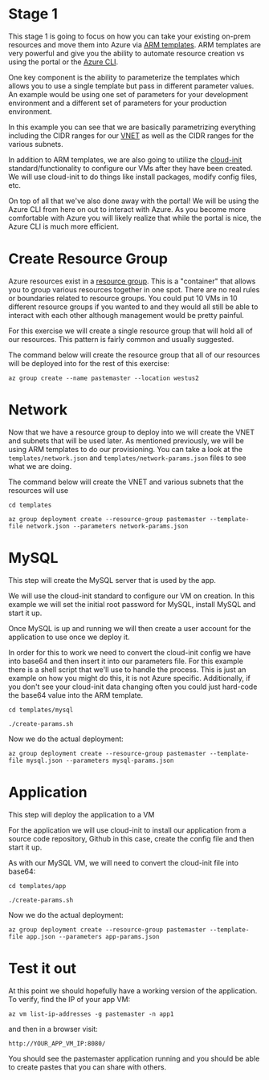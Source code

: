# Stage 1

This stage 1 is going to focus on how you can take your existing on-prem resources and
move them into Azure via [ARM templates](https://docs.microsoft.com/en-us/azure/azure-resource-manager/resource-group-overview#template-deployment). 
ARM templates are very powerful and give you the ability to automate resource creation vs 
using the portal or the [Azure CLI](https://docs.microsoft.com/en-us/cli/azure/?view=azure-cli-latest). 

One key component is the ability to parameterize the templates which allows you to use
a single template but pass in different parameter values. An example would be using one
set of parameters for your development environment and a different set of parameters for
your production environment.

In this example you can see that we are basically parametrizing everything including the
CIDR ranges for our [VNET](https://docs.microsoft.com/en-us/azure/virtual-network/virtual-networks-overview) as well as the CIDR ranges for the various subnets.


In addition to ARM templates, we are also going to utilize the [cloud-init](https://cloud-init.io/) standard/functionality
to configure our VMs after they have been created. We will use cloud-init to do things like
install packages, modify config files, etc.


On top of all that we've also done away with the portal! We will be using the Azure CLI from here
on out to interact with Azure. As you become more comfortable with Azure you will likely realize
that while the portal is nice, the Azure CLI is much more efficient.


# Create Resource Group

Azure resources exist in a [resource group](https://docs.microsoft.com/en-us/azure/azure-resource-manager/resource-group-overview#resource-groups). 
This is a "container" that allows you to group
various resources together in one spot. There are no real rules or boundaries related to
resource groups. You could put 10 VMs in 10 different resource groups if you wanted to and
they would all still be able to interact with each other although management would be pretty 
painful.

For this exercise we will create a single resource group that will hold all of our
resources. This pattern is fairly common and usually suggested.

The command below will create the resource group that all of our resources will be 
deployed into for the rest of this exercise:

`az group create --name pastemaster --location westus2`

# Network

Now that we have a resource group to deploy into we will create the VNET and subnets
that will be used later. As mentioned previously, we will be using ARM templates to
do our provisioning. You can take a look at the `templates/network.json` and 
`templates/network-params.json` files to see what we are doing.

The command below will create the VNET and various subnets that the resources will use

`cd templates`


`az group deployment create --resource-group pastemaster --template-file network.json --parameters network-params.json`  


# MySQL
This step will create the MySQL server that is used by the app.


We will use the cloud-init standard to configure our VM on creation. In this example
we will set the initial root password for MySQL, install MySQL and start it up. 

Once MySQL is up and running we will then create a user account for the application to
use once we deploy it.

In order for this to work we need to convert the cloud-init config we have into base64
and then insert it into our parameters file. For this example there is a shell script that we'll
use to handle the process. This is just an example on how you might do
this, it is not Azure specific. Additionally, if you don't see your cloud-init data changing
often you could just hard-code the base64 value into the ARM template.

`cd templates/mysql`
    
    
`./create-params.sh`

Now we do the actual deployment:

`az group deployment create --resource-group pastemaster --template-file mysql.json --parameters mysql-params.json`

    
# Application
This step will deploy the application to a VM

For the application we will use cloud-init to install our application from a source code repository, Github in 
this case, create the config file and then start it up.


As with our MySQL VM, we will need to convert the cloud-init file into base64: 


`cd templates/app`
    
    
`./create-params.sh`

Now we do the actual deployment:

`az group deployment create --resource-group pastemaster --template-file app.json --parameters app-params.json`


# Test it out

At this point we should hopefully have a working version of the application. To verify, find the IP of your app VM:


`az vm list-ip-addresses -g pastemaster -n app1`


and then in a browser visit:


`http://YOUR_APP_VM_IP:8080/`


You should see the pastemaster application running and you should be able to create pastes
that you can share with others.
